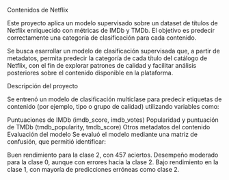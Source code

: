 Contenidos de Netflix


Este proyecto aplica un modelo supervisado sobre un dataset de títulos de Netflix enriquecido con métricas de IMDb y TMDb. El objetivo es predecir correctamente una categoría de clasificación para cada contenido.

Se busca esarrollar un modelo de clasificación supervisada que, a partir de metadatos, permita predecir la categoría de cada título del catálogo de Netflix, con el fin de explorar patrones de calidad y facilitar análisis posteriores sobre el contenido disponible en la plataforma.

Descripción del proyecto


Se entrenó un modelo de clasificación multiclase para predecir etiquetas de contenido (por ejemplo, tipo o grupo de calidad) utilizando variables como:

Puntuaciones de IMDb (imdb_score, imdb_votes)
Popularidad y puntuación de TMDb (tmdb_popularity, tmdb_score)
Otros metadatos del contenido
Evaluación del modelo
Se evaluó el modelo mediante una matriz de confusión, que permitió identificar:

Buen rendimiento para la clase 2, con 457 aciertos.
Desempeño moderado para la clase 0, aunque con errores hacia la clase 2.
Bajo rendimiento en la clase 1, con mayoría de predicciones erróneas como clase 2.

